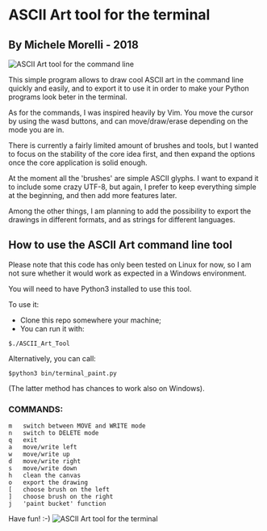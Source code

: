 # ASCII Art tool for the terminal #
## By Michele Morelli - 2018 ##
![ASCII Art tool for the command line](https://github.com/MicheleMorelli/terminal_paint/blob/master/doc/pics/ASCII_image.gif)

This simple program allows to draw cool ASCII art in the command line quickly and easily, and to export it to use it in order to make your Python programs look beter in the terminal.

As for the commands, I was inspired heavily by Vim. 
You move the cursor by using the wasd buttons, and can move/draw/erase depending on the mode you are in.

There is currently a fairly limited amount of brushes and tools, but I wanted to focus on the stability of the core idea first, and then expand the options once the core application is solid enough. 

At the moment all the 'brushes' are simple ASCII glyphs. I want to expand it to include some crazy UTF-8, but again, I prefer to keep everything simple at the beginning, and then add more features later.

Among the other things, I am planning to add the possibility to export the drawings in different formats, and as strings for different languages.

## How to use the ASCII Art command line tool ##

Please note that this code has only been tested on Linux for now, so I am not sure whether it would work as expected in a Windows environment.

You will need to have Python3 installed to use this tool.

To use it:
- Clone this repo somewhere your machine;
- You can run it with:
```
$./ASCII_Art_Tool
```
Alternatively, you can call:
``` 
$python3 bin/terminal_paint.py
```
(The latter method has chances to work also on Windows). 

### COMMANDS: ###
```
m   switch between MOVE and WRITE mode
n   switch to DELETE mode
q   exit
a   move/write left
w   move/write up
d   move/write right
s   move/write down
h   clean the canvas
o   export the drawing
[   choose brush on the left
]   choose brush on the right
j   'paint bucket' function 
```

Have fun! :-)
![ASCII Art tool for the terminal](https://github.com/MicheleMorelli/terminal_paint/blob/master/doc/pics/example.png)
